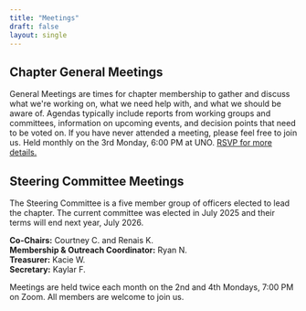 ```yaml
---
title: "Meetings"
draft: false
layout: single
---
```


## Chapter General Meetings

General Meetings are times for chapter membership to gather and discuss what
we're working on, what we need help with, and what we should be aware of.
Agendas typically include reports from working groups and committees,
information on upcoming events, and decision points that need to be voted on.
If you have never attended a meeting, please feel free to join us. Held monthly
on the 3rd Monday, 6:00 PM at UNO.
[RSVP for more details.](https://docs.google.com/document/d/1XQK7C1sK4nRD_mrA3uLIq2J7Pr-jU2ooNO5NhaTUKfo/edit?usp=sharing)

## Steering Committee Meetings

The Steering Committee is a five member group of officers elected to lead the
chapter. The current committee was elected in July 2025 and their terms will end next year, July 2026.

**Co-Chairs:** Courtney C. and Renais K.  
**Membership & Outreach Coordinator:** Ryan N.  
**Treasurer:** Kacie W.  
**Secretary:** Kaylar F.

Meetings are held twice each month on the 2nd and 4th Mondays, 7:00 PM on
Zoom. All members are welcome to join us.
